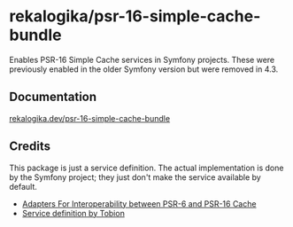 # rekalogika/psr-16-simple-cache-bundle

Enables PSR-16 Simple Cache services in Symfony projects. These were previously
enabled in the older Symfony version but were removed in 4.3.

## Documentation

[rekalogika.dev/psr-16-simple-cache-bundle](https://rekalogika.dev/psr-16-simple-cache-bundle)

## Credits

This package is just a service definition. The actual implementation is done by
the Symfony project; they just don't make the service available by default.

* [Adapters For Interoperability between PSR-6 and PSR-16 Cache](https://symfony.com/doc/current/components/cache/psr6_psr16_adapters.html)
* [Service definition by Tobion](https://github.com/symfony/symfony/issues/28918#issuecomment-433489302)